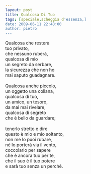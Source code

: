 ```yaml
---
layout: post
title: Qualcosa Di Tuo
tags: [speciale,scheggia d'essenza,]
date: 2009-06-11 22:48:00
author: pietro
---
```

Qualcosa che resterà<br/>tuo privato,<br/>che nessuno ruberà,<br/>qualcosa di mio<br/>un segreto da serbare,<br/>la sicurezza che non ho<br/>mai saputo guadagnare.<br/><br/>Qualcosa anche piccolo,<br/>un oggetto una collana,<br/>qualcosa di tuo,<br/>un amico, un tesoro,<br/>da mai mai rivelare,<br/>qualcosa di segreto<br/>che è bello da guardare;<br/><br/>tenerlo stretto e dire<br/>questo è mio e mio soltanto,<br/>non me lo puoi rubare,<br/>né lo porterà via il vento,<br/>coccolarlo per sapere<br/>che è ancora tuo per te,<br/>che il suo è il tuo potere<br/>e sarà tuo senza un perché.
